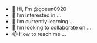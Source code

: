 - 👋 Hi, I’m @goeun0920
- 👀 I’m interested in ...
- 🌱 I’m currently learning ...
- 💞️ I’m looking to collaborate on ...
- 📫 How to reach me ...

<!---
goeun0920/goeun0920 is a ✨ special ✨ repository because its `README.md` (this file) appears on your GitHub profile.
You can click the Preview link to take a look at your changes.
--->
